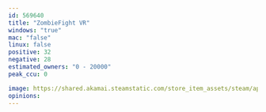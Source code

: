 ```yaml
---
id: 569640
title: "ZombieFight VR"
windows: "true"
mac: "false"
linux: false
positive: 32
negative: 28
estimated_owners: "0 - 20000"
peak_ccu: 0

image: https://shared.akamai.steamstatic.com/store_item_assets/steam/apps/569640/header.jpg?t=1497592806
opinions:
---
```

